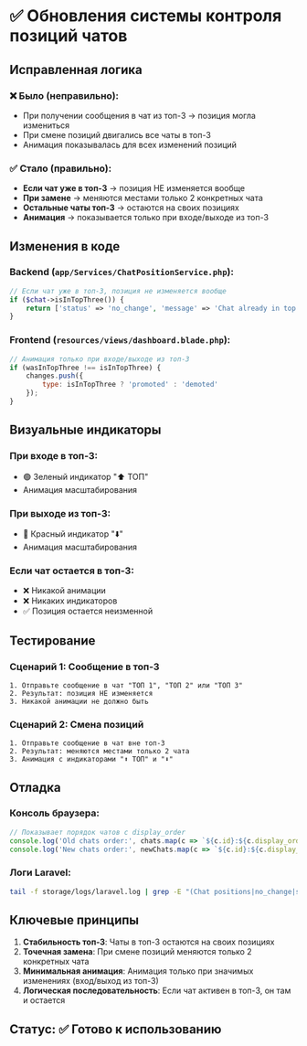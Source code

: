 # ✅ Обновления системы контроля позиций чатов

## Исправленная логика

### ❌ Было (неправильно):
- При получении сообщения в чат из топ-3 → позиция могла измениться
- При смене позиций двигались все чаты в топ-3
- Анимация показывалась для всех изменений позиций

### ✅ Стало (правильно):
- **Если чат уже в топ-3** → позиция НЕ изменяется вообще
- **При замене** → меняются местами только 2 конкретных чата
- **Остальные чаты топ-3** → остаются на своих позициях
- **Анимация** → показывается только при входе/выходе из топ-3

## Изменения в коде

### Backend (`app/Services/ChatPositionService.php`):
```php
// Если чат уже в топ-3, позиция не изменяется вообще
if ($chat->isInTopThree()) {
    return ['status' => 'no_change', 'message' => 'Chat already in top 3, no position change needed'];
}
```

### Frontend (`resources/views/dashboard.blade.php`):
```javascript
// Анимация только при входе/выходе из топ-3
if (wasInTopThree !== isInTopThree) {
    changes.push({
        type: isInTopThree ? 'promoted' : 'demoted'
    });
}
```

## Визуальные индикаторы

### При входе в топ-3:
- 🟢 Зеленый индикатор "⬆️ ТОП"
- Анимация масштабирования

### При выходе из топ-3:
- 🔴 Красный индикатор "⬇️"
- Анимация масштабирования

### Если чат остается в топ-3:
- ❌ Никакой анимации
- ❌ Никаких индикаторов
- ✅ Позиция остается неизменной

## Тестирование

### Сценарий 1: Сообщение в топ-3
```
1. Отправьте сообщение в чат "ТОП 1", "ТОП 2" или "ТОП 3"
2. Результат: позиция НЕ изменяется
3. Никакой анимации не должно быть
```

### Сценарий 2: Смена позиций
```
1. Отправьте сообщение в чат вне топ-3
2. Результат: меняются местами только 2 чата
3. Анимация с индикаторами "⬆️ ТОП" и "⬇️"
```

## Отладка

### Консоль браузера:
```javascript
// Показывает порядок чатов с display_order
console.log('Old chats order:', chats.map(c => `${c.id}:${c.display_order}`));
console.log('New chats order:', newChats.map(c => `${c.id}:${c.display_order}`));
```

### Логи Laravel:
```bash
tail -f storage/logs/laravel.log | grep -E "(Chat positions|no_change|swapped)"
```

## Ключевые принципы

1. **Стабильность топ-3**: Чаты в топ-3 остаются на своих позициях
2. **Точечная замена**: При смене позиций меняются только 2 конкретных чата
3. **Минимальная анимация**: Анимация только при значимых изменениях (вход/выход из топ-3)
4. **Логическая последовательность**: Если чат активен в топ-3, он там и остается

## Статус: ✅ Готово к использованию 